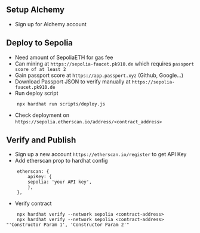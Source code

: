 ## Setup Alchemy

- Sign up for Alchemy account

## Deploy to Sepolia

- Need amount of SepoliaETH for gas fee
- Can mining at `https://sepolia-faucet.pk910.de` which requires `passport score of at least 2`
- Gain passport score at `https://app.passport.xyz` (Github, Google...)
- Download Passport JSON to verify manually at `https://sepolia-faucet.pk910.de`
- Run deploy script

```
    npx hardhat run scripts/deploy.js
```

- Check deployment on `https://sepolia.etherscan.io/address/<contract_address>`

## Verify and Publish

- Sign up a new account `https://etherscan.io/register` to get API Key
- Add etherscan prop to hardhat config

```
    etherscan: {
        apiKey: {
        sepolia: 'your API key',
        },
    },
```

- Verify contract

```
    npx hardhat verify --network sepolia <contract-address>
    npx hardhat verify --network sepolia <contract-address> "'Constructor Param 1', 'Constructor Param 2'"
```

